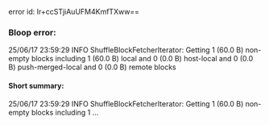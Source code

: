 error id: Ir+ccSTjiAuUFM4KmfTXww==
### Bloop error:

25/06/17 23:59:29 INFO ShuffleBlockFetcherIterator: Getting 1 (60.0 B) non-empty blocks including 1 (60.0 B) local and 0 (0.0 B) host-local and 0 (0.0 B) push-merged-local and 0 (0.0 B) remote blocks
#### Short summary: 

25/06/17 23:59:29 INFO ShuffleBlockFetcherIterator: Getting 1 (60.0 B) non-empty blocks including 1 ...